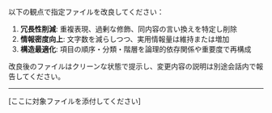 以下の観点で指定ファイルを改良してください：

1. **冗長性削減**: 重複表現、過剰な修飾、同内容の言い換えを特定し削除
2. **情報密度向上**: 文字数を減らしつつ、実用情報量は維持または増加
3. **構造最適化**: 項目の順序・分類・階層を論理的依存関係や重要度で再構成

改良後のファイルはクリーンな状態で提示し、変更内容の説明は別途会話内で報告してください。

---

[ここに対象ファイルを添付してください]
